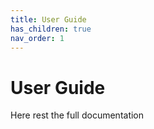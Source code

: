```yaml
---
title: User Guide
has_children: true
nav_order: 1
---
```


# User Guide

Here rest the full documentation

